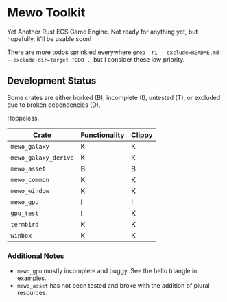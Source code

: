 # Mewo Toolkit

Yet Another Rust ECS Game Engine.
Not ready for anything yet, but hopefully, it'll be usable soon!

There are more todos sprinkled everywhere
`grep -ri --exclude=README.md --exclude-dir=target TODO .`,
but I consider those low priority.

## Development Status

Some crates are either
borked (B),
incomplete (I),
untested (T),
or excluded due to broken dependencies (D).

Hoppeless.

| Crate                | Functionality | Clippy |
| -------------------- | ------------- | ------ |
| `mewo_galaxy`        | K             | K      |
| `mewo_galaxy_derive` | K             | K      |
| `mewo_asset`         | B             | B      |
| `mewo_common`        | K             | K      |
| `mewo_window`        | K             | K      |
| `mewo_gpu`           | I             | I      |
| `gpu_test`           | I             | K      |
| `termbird`           | K             | K      |
| `winbox`             | K             | K      |

### Additional Notes

- `mewo_gpu` mostly incomplete and buggy. See the hello triangle in examples.
- `mewo_asset` has not been tested and broke with the addition of plural resources.
